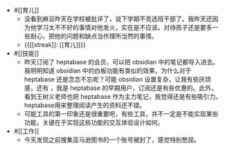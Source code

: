 - #[[育儿]]
    - 没看到麻豆昨天在学校被批评了，说下学期不竞选班干部了。我昨天还因为他学习太不不好的事情对他发火，实在是不应该。对待孩子还是要多一些耐心，把他的问题和缺点当作理所当然的事情。 
    - {{[[streak]]: [[育儿]]}}
- #[[技能]]
    - 昨天订阅了 heptabase 的会员，可以把 obsidian 中的笔记都导入进去。我明明知道 obsidian 中的白板功能有类似的效果，为什么对于 heptabase 还是念念不忘呢？可能 obsidian 设置复杂，让我有些厌烦感，还有 ，我是 heptabase 的早期用户，订阅还是有些优惠的。此外，看到王树义老师也把 heptabase 作为主力笔记，我觉得还是有些吸引力。heptabase用来整理阅读产生的资料还不错。
    - 可能工具的第一印象还是很重要吧，有些工具，并不一定是不能实现某些功能，关键在于实现这些功能的交互体验设计如何。
- #[[工作]]
    - 今天发现之前搜集亚马逊图书的一个账号被封了，感觉特别憋屈。
